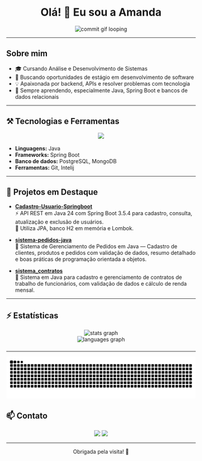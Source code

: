 <h1 align="center">
  Olá! 👋 Eu sou a Amanda
</h1>

<p align="center">
  <img src="https://media0.giphy.com/media/v1.Y2lkPTc5MGI3NjExbzlwMnNjdzA2cTRtbXcwMXJsZzIyeWFianh1dXkwazZvbGRoZTBteiZlcD12MV9pbnRlcm5hbF9naWZfYnlfaWQmY3Q9Zw/k81NasbqkKA5HSyJxN/giphy.gif" width="400px" alt="commit gif looping" />
</p>


---

## Sobre mim

- 🎓 Cursando Análise e Desenvolvimento de Sistemas  
- 🔭 Buscando oportunidades de estágio em desenvolvimento de software  
- 💡 Apaixonada por backend, APIs e resolver problemas com tecnologia  
- 🌱 Sempre aprendendo, especialmente Java, Spring Boot e bancos de dados relacionais

---

## ⚒️ Tecnologias e Ferramentas

<p align="center">
  <img src="https://skillicons.dev/icons?i=java,spring,postgres,mongodb,docker,postman,idea,git" />
</p>

- **Linguagens:** Java 
- **Frameworks:** Spring Boot  
- **Banco de dados:** PostgreSQL, MongoDB
- **Ferramentas:** Git, Intelij

---

## 🚀 Projetos em Destaque

- [**Cadastro-Usuario-Springboot**](https://github.com/AmandaLeopoldoo/Cadastro-Usuario-Springboot)  
  ⚡ API REST em Java 24 com Spring Boot 3.5.4 para cadastro, consulta, atualização e exclusão de usuários.  
  💾 Utiliza JPA, banco H2 em memória e Lombok.  

- [**sistema-pedidos-java**](https://github.com/AmandaLeopoldoo/sistema-pedidos-java)  
  🛒 Sistema de Gerenciamento de Pedidos em Java — Cadastro de clientes, produtos e pedidos com validação de dados, resumo detalhado e boas práticas de programação orientada a objetos.

- [**sistema_contratos**](https://github.com/AmandaLeopoldoo/sistema_contratos)  
  💼 Sistema em Java para cadastro e gerenciamento de contratos de trabalho de funcionários, com validação de dados e cálculo de renda mensal.

---

## ⚡ Estatísticas

<div align="center">
  <img src="https://github-readme-stats.vercel.app/api?username=AmandaLeopoldoo&hide_title=false&hide_rank=false&show_icons=true&include_all_commits=true&count_private=true&disable_animations=false&theme=tokyonight&locale=pt-br&hide_border=true&order=1" height="200" alt="stats graph" /> <br>
  <img src="https://github-readme-stats.vercel.app/api/top-langs?username=AmandaLeopoldoo&locale=pt-br&hide_title=false&layout=compact&card_width=320&langs_count=5&theme=tokyonight&hide_border=true&order=2" height="200" alt="languages graph"  />
</div>

###

---
<p align="center">
<img src="https://raw.githubusercontent.com/AmandaLeopoldoo/AmandaLeopoldoo/output/snake.svg" alt="Snake animation" />

###
</p>

## 📫 Contato

<div align="center">
  <a href="mailto:amandaleopoldo2930@gmail.com"><img src="https://img.shields.io/badge/-Gmail-%23333?style=for-the-badge&logo=gmail&logoColor=white" target="_blank"></a>
  <a href="https://www.linkedin.com/in/amanda-leopoldo-a61478319" target="_blank"><img src="https://img.shields.io/badge/-LinkedIn-%230077B5?style=for-the-badge&logo=linkedin&logoColor=white" target="_blank"></a> 
</div>

---

<p align="center">
  Obrigada pela visita! 🚀
</p>
